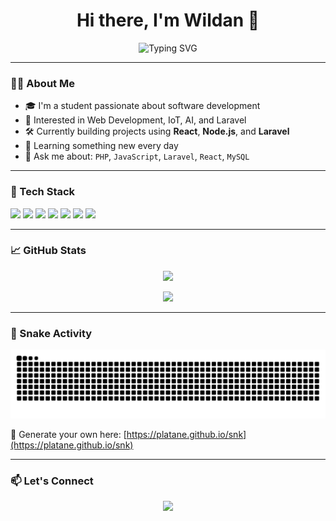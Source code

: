 <h1 align="center">Hi there, I'm Wildan 👋</h1>

<p align="center">
<img src="https://readme-typing-svg.herokuapp.com/?lines=Welcome+to+my+GitHub!;Explore+my+projects+below!;Happy+coding!+💻&center=true&width=435&font=Fira+Code&pause=1000" alt="Typing SVG" />
</p>

---

### 👨‍💻 About Me

- 🎓 I'm a student passionate about software development
- 🧠 Interested in Web Development, IoT, AI, and Laravel
- 🛠️ Currently building projects using **React**, **Node.js**, and **Laravel**
- 🌱 Learning something new every day
- 💬 Ask me about: `PHP`, `JavaScript`, `Laravel`, `React`, `MySQL`

---

### 🚀 Tech Stack

<p align="left">
  <img src="https://img.shields.io/badge/Laravel-F55247?style=for-the-badge&logo=laravel&logoColor=white"/>
  <img src="https://img.shields.io/badge/React-20232A?style=for-the-badge&logo=react&logoColor=61DAFB"/>
  <img src="https://img.shields.io/badge/Node.js-339933?style=for-the-badge&logo=nodedotjs&logoColor=white"/>
  <img src="https://img.shields.io/badge/MySQL-005C84?style=for-the-badge&logo=mysql&logoColor=white"/>
  <img src="https://img.shields.io/badge/HTML5-E34F26?style=for-the-badge&logo=html5&logoColor=white"/>
  <img src="https://img.shields.io/badge/CSS3-1572B6?style=for-the-badge&logo=css3&logoColor=white"/>
  <img src="https://img.shields.io/badge/Tailwind_CSS-38B2AC?style=for-the-badge&logo=tailwind-css&logoColor=white"/>
</p>

---

### 📈 GitHub Stats

<p align="center">
  <img src="https://github-readme-stats.vercel.app/api?username=WildanDW&show_icons=true&theme=tokyonight&count_private=true" />
</p>
<p align="center">
  <img src="https://github-readme-stats.vercel.app/api/top-langs/?username=WildanDW&layout=compact&theme=tokyonight" />
</p>

---

### 🐍 Snake Activity

<p align="center">
  <img src="https://raw.githubusercontent.com/WildanDW/WildanDW/output/github-contribution-grid-snake.svg" alt="snake animation"/>
</p>

🔗 Generate your own here: [https://platane.github.io/snk](https://platane.github.io/snk)

---

### 📫 Let's Connect
<!----
- 💼 LinkedIn: [linkedin.com/in/your-profile](https://linkedin.com/in/your-profile)
- 🌐 Portfolio: [your-portfolio.com](https://your-portfolio.com)
- 📧 Email: youremail@example.com

--->

<p align="center">
  <img src="https://capsule-render.vercel.app/api?type=waving&color=gradient&height=100&section=footer"/>
</p>

